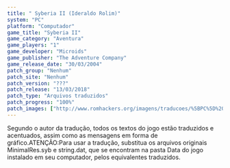 ```yaml
---
title: " Syberia II (Ideraldo Rolim)"
system: "PC"
platform: "Computador"
game_title: "Syberia II"
game_category: "Aventura"
game_players: "1"
game_developer: "Microids"
game_publisher: "The Adventure Company"
game_release_date: "30/03/2004"
patch_group: "Nenhum"
patch_site: "Nenhum"
patch_version: "???"
patch_release: "13/03/2018"
patch_type: "Arquivos traduzidos"
patch_progress: "100%"
patch_images: ["http://www.romhackers.org/imagens/traducoes/%5BPC%5D%20Syberia%20II%20-%20Ideraldo%20Rolim%20-%201.jpg","http://www.romhackers.org/imagens/traducoes/%5BPC%5D%20Syberia%20II%20-%20Ideraldo%20Rolim%20-%202.jpg","http://www.romhackers.org/imagens/traducoes/%5BPC%5D%20Syberia%20II%20-%20Ideraldo%20Rolim%20-%203.jpg"]
---
```

Segundo o autor da tradução, todos os textos do jogo estão traduzidos e acentuados, assim como as mensagens em forma de gráfico.ATENÇÃO:Para usar a tradução, substitua os arquivos originais MinimalRes.syb e string.dat, que se encontram na pasta Data do jogo instalado em seu computador, pelos equivalentes traduzidos.